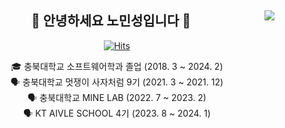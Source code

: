 <div align="center">
  
  <img align="right" src="http://mazassumnida.wtf/api/v2/generate_badge?boj=sbr04119"/>
  
## 👋 안녕하세요 노민성입니다 👋 

  [![Hits](https://hits.seeyoufarm.com/api/count/incr/badge.svg?url=https%3A%2F%2Fgithub.com%2Fmaatanyy%2F&count_bg=%233D5AC8&title_bg=%23555555&icon=mailchimp.svg&icon_color=%23E7E7E7&title=hits&edge_flat=false)](https://hits.seeyoufarm.com)


  🎓 충북대학교 소프트웨어학과 졸업 (2018. 3 ~ 2024. 2) <br>
  🗣 충북대학교 멋쟁이 사자처럼 9기 (2021. 3 ~ 2021. 12) <br>
  🗣 충북대학교 MINE LAB (2022. 7 ~ 2023. 2)  <br>
  🗣 KT AIVLE SCHOOL 4기 (2023. 8 ~ 2024. 1)  <br>
<br>
<br>
</div>


